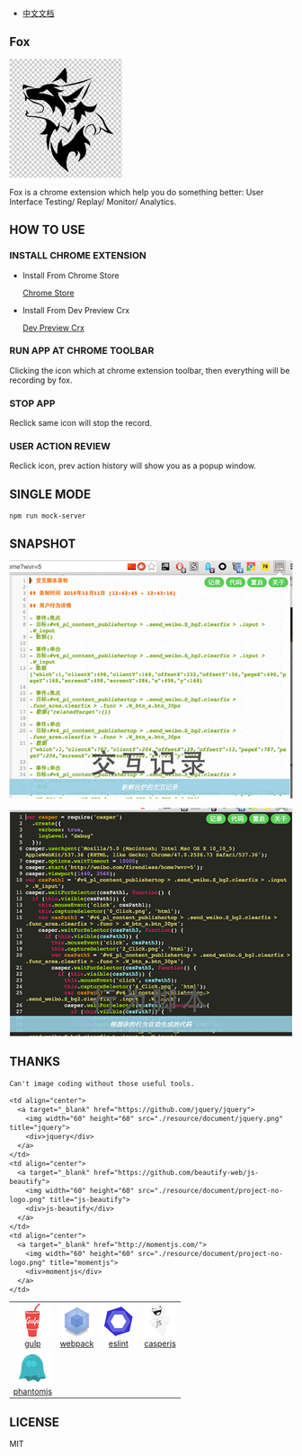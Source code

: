 - [中文文档](./doc/introduction-cn.md)

## Fox

![temporary logo](./resource/temp_logo/logo.png)

Fox is a chrome extension which help you do something better: User Interface Testing/ Replay/ Monitor/ Analytics.

## HOW TO USE

### INSTALL CHROME EXTENSION

- Install From Chrome Store

  [Chrome Store](https://chrome.google.com/webstore/detail/fox/noihogblgddclholifdahnipgpnpcemb?hl=zh-CN)

- Install From Dev Preview Crx

  [Dev Preview Crx](https://github.com/soulteary/fox/releases)

### RUN APP AT CHROME TOOLBAR

Clicking the icon which at chrome extension toolbar, then everything will be recording by fox.
 
### STOP APP

Reclick same icon will stop the record.

### USER ACTION REVIEW

Reclick icon, prev action history will show you as a popup window.


## SINGLE MODE

```
npm run mock-server

```

## SNAPSHOT

![交互行为](./resource/snapshot/action.png)

![行为代码](./resource/snapshot/code.png)


## THANKS

	Can't image coding without those useful tools.

<table>
<thead></thead>
<tbody>
  <tr>
    <td align="center">
      <a target="_blank" href="http://gulpjs.com/">
        <img width="60" height="60" src="./resource/document/gulpjs.png" title="gulp">
        <div>gulp</div>
      </a>
    </td>
    <td align="center">
      <a target="_blank" href="https://webpack.github.io">
        <img width="60" height="60" src="./resource/document/webpack.png" title="webpack">
        <div>webpack</div>
      </a>
    </td>
    <td align="center">
      <a target="_blank" href="https://github.com/eslint/eslint">
        <img width="60" height="60" src="./resource/document/eslint.png" title="eslint">
        <div>eslint</div>
      </a>
    </td>
    <td align="center">
      <a target="_blank" href="http://casperjs.org/">
        <img width="60" height="60" src="./resource/document/casper.png" title="casperjs">
        <div>casperjs</div>
      </a>
    </td>
  </tr>

 <tr>
    <td align="center">
      <a target="_blank" href="http://phantomjs.org/">
        <img width="60" height="60" src="./resource/document/phantom.png" title="phantomjs">
        <div>phantomjs</div>
      </a>
    </td>

    <td align="center">
      <a target="_blank" href="https://github.com/jquery/jquery">
        <img width="60" height="60" src="./resource/document/jquery.png" title="jquery">
        <div>jquery</div>
      </a>
    </td>
    <td align="center">
      <a target="_blank" href="https://github.com/beautify-web/js-beautify">
        <img width="60" height="60" src="./resource/document/project-no-logo.png" title="js-beautify">
        <div>js-beautify</div>
      </a>
    </td>
    <td align="center">
      <a target="_blank" href="http://momentjs.com/">
        <img width="60" height="60" src="./resource/document/project-no-logo.png" title="momentjs">
        <div>momentjs</div>
      </a>
    </td>
  </tr>

</tbody>
</table>



## LICENSE

MIT